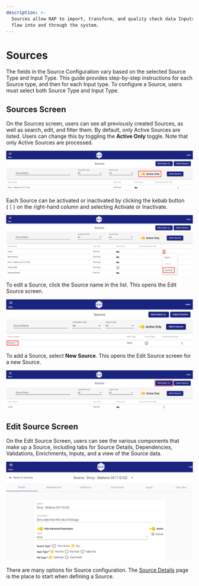 ```yaml
---
description: >-
  Sources allow RAP to import, transform, and quality check data Inputs as they
  flow into and through the system.
---
```


# Sources

The fields in the Source Configuration vary based on the selected Source Type and Input Type. This guide provides step-by-step instructions for each Source type, and then for each Input type. To configure a Source, users must select both Source Type and Input Type.

## Sources Screen

On the Sources screen, users can see all previously created Sources, as well as search, edit, and filter them. By default, only Active Sources are listed. Users can change this by toggling the **Active Only** toggle. Note that only Active Sources are processed.

![Sources - Active Only](../../.gitbook/assets/image%20%2825%29.png)

Each Source can be activated or inactivated by clicking the kebab button \(**⋮**\) on the right-hand column and selecting Activate or Inactivate.

![Inactivate a Source](../../.gitbook/assets/image%20%2811%29.png)

To edit a Source, click the Source name in the list. This opens the Edit Source screen.

![Select a Source to Edit](../../.gitbook/assets/image%20%28133%29.png)

To add a Source, select **New Source**. This opens the Edit Source screen for a new Source.

![Create a New Source](../../.gitbook/assets/image%20%28178%29.png)

## Edit Source Screen

On the Edit Source Screen, users can see the various components that make up a Source, including tabs for Source Details, Dependencies, Validations, Enrichments, Inputs, and a view of the Source data.

![Source Detail](../../.gitbook/assets/image%20%28157%29.png)

There are many options for Source configuration. The [Source Details](source-details.md) page is the place to start when defining a Source.

